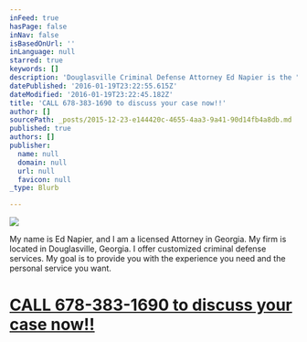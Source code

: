 ```yaml
---
inFeed: true
hasPage: false
inNav: false
isBasedOnUrl: ''
inLanguage: null
starred: true
keywords: []
description: 'Douglasville Criminal Defense Attorney Ed Napier is the "go to" lawyer in Douglasville, GA.  '
datePublished: '2016-01-19T23:22:55.615Z'
dateModified: '2016-01-19T23:22:45.182Z'
title: 'CALL 678-383-1690 to discuss your case now!!'
author: []
sourcePath: _posts/2015-12-23-e144420c-4655-4aa3-9a41-90d14fb4a8db.md
published: true
authors: []
publisher:
  name: null
  domain: null
  url: null
  favicon: null
_type: Blurb

---
```

![](https://s3-us-west-2.amazonaws.com/the-grid-img/p/d05c939ee5d97a934d51ed46d237329963876cd2.jpg)

My name is Ed Napier, and I am a licensed Attorney in Georgia. My firm is located in Douglasville, Georgia.  I offer customized criminal defense services.  My goal is to provide you with the experience you need and the personal service you want.

# [CALL 678-383-1690 to discuss your case now!!][0]

[0]: http://www.napierlawllc.com/legalservices/criminaldefense.html